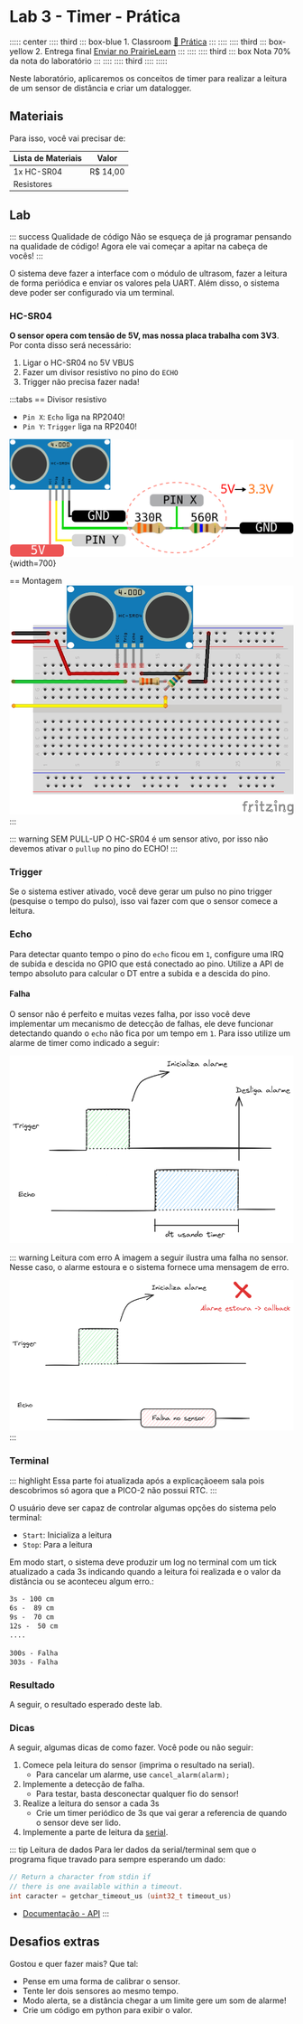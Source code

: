 # Lab 3 - Timer - Prática <Badge type="tip" text="70% da nota do lab" />

::::: center
:::: third 
::: box-blue 1. Classroom
[:memo: Prática](https://classroom.github.com/a/cye3AyRV)
:::
::::
:::: third
::: box-yellow 2. Entrega final
[Enviar no PrairieLearn](https://us.prairielearn.com/pl/course_instance/188020)
:::
::::
:::: third
::: box Nota
70% da nota do laboratório
:::
::::
:::: third
::::
:::::

Neste laboratório, aplicaremos os conceitos de timer para realizar a leitura de um sensor de distância e criar um datalogger.

<YouTube id="QOc4vgqFXS0"/>

## Materiais

Para isso, você vai precisar de:

| Lista de Materiais | Valor    |
|--------------------|----------|
| 1x HC-SR04         | R$ 14,00 |
| Resistores         |          |

## Lab

::: success Qualidade de código
Não se esqueça de já programar pensando na qualidade de código! Agora ele vai começar a apitar na cabeça de vocês!
:::

O sistema deve fazer a interface com o módulo de ultrasom, fazer a leitura de forma periódica e enviar os valores pela UART. Além disso, o sistema deve poder ser configurado via um terminal.

### HC-SR04

**O sensor opera com tensão de 5V, mas nossa placa trabalha com 3V3**. Por conta disso será necessário:

1. Ligar o HC-SR04 no 5V <Badge type="danger">VBUS</Badge>
2. Fazer um divisor resistivo no pino do `ECHO`
3. Trigger não precisa fazer nada!

:::tabs
== Divisor resistivo

- `Pin X`: `Echo` liga na RP2040!
- `Pin Y`: `Trigger` liga na RP2040!

![](imgs/hc06-montagem.svg){width=700}

== Montagem
![](imgs/hc06-proto.jpg)
:::

::: warning SEM PULL-UP
O HC-SR04 é um sensor ativo, por isso não devemos ativar o `pullup` no pino do ECHO! 
:::

### Trigger

Se o sistema estiver ativado, você deve gerar um pulso no pino trigger (pesquise o tempo do pulso), isso vai fazer com que o sensor comece a leitura. 

### Echo

Para detectar quanto tempo o pino do `echo` ficou em `1`, configure uma IRQ de subida e descida no GPIO que está conectado ao pino. Utilize a API de tempo absoluto para calcular o DT entre a subida e a descida do pino. 

#### Falha

O sensor não é perfeito e muitas vezes falha, por isso você deve implementar um mecanismo de detecção de falhas, ele deve funcionar detectando quando o `echo` não fica por um tempo em `1`. Para isso utilize um alarme de timer como indicado a seguir:

![](imgs/lab-timer-pra-1.png)
    
::: warning Leitura com erro
A imagem a seguir ilustra uma falha no sensor. Nesse caso, o alarme estoura e o sistema fornece uma mensagem de erro.

![](imgs/lab-timer-pra-2.png)
:::

### Terminal

::: highlight
Essa parte foi atualizada após a explicaçãoeem sala pois descobrimos só agora que a PICO-2 não possui RTC.
::: 

O usuário deve ser capaz de controlar algumas opções do sistema pelo terminal:

- `Start`: Inicializa a leitura
- `Stop`: Para a leitura

Em modo start, o sistema deve produzir um log no terminal com um tick atualizado a cada 3s indicando quando a leitura foi realizada e o valor da distância ou se aconteceu algum erro.:

```
3s - 100 cm
6s -  89 cm
9s -  70 cm
12s -  50 cm
....

300s - Falha
303s - Falha
```

### Resultado

A seguir, o resultado esperado deste lab.

<YouTube id="Qf8_zQEEllA"/>

### Dicas

A seguir, algumas dicas de como fazer. Você pode ou não seguir:

1. Comece pela leitura do sensor (imprima o resultado na serial).
    - Para cancelar um alarme, use `cancel_alarm(alarm);`
2. Implemente a detecção de falha.
    - Para testar, basta desconectar qualquer fio do sensor!
3. Realize a leitura do sensor a cada 3s
    - Crie um timer periódico de 3s que vai gerar a referencia de quando o sensor deve ser lido. 
4. Implemente a parte de leitura da [serial](/guides/pico-uart).

::: tip Leitura de dados
Para ler dados da serial/terminal sem que o programa fique travado para sempre esperando um dado:

```c
// Return a character from stdin if
// there is one available within a timeout. 
int caracter = getchar_timeout_us (uint32_t timeout_us)
```

- [Documentação - API](https://www.raspberrypi.com/documentation/pico-sdk/runtime.html#ga9b10b3bc1a4750fcb0e691566bc868e8)
:::

## Desafios extras

Gostou e quer fazer mais? Que tal:

- Pense em uma forma de calibrar o sensor.
- Tente ler dois sensores ao mesmo tempo.
- Modo alerta, se a distância chegar a um limite gere um som de alarme!
- Crie um código em python para exibir o valor.
